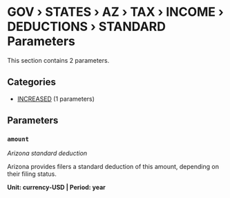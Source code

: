 # GOV › STATES › AZ › TAX › INCOME › DEDUCTIONS › STANDARD Parameters

This section contains 2 parameters.

## Categories

- [INCREASED](increased/index.md) (1 parameters)

## Parameters

### `amount`
*Arizona standard deduction*

Arizona provides filers a standard deduction of this amount, depending on their filing status.

**Unit: currency-USD | Period: year**

